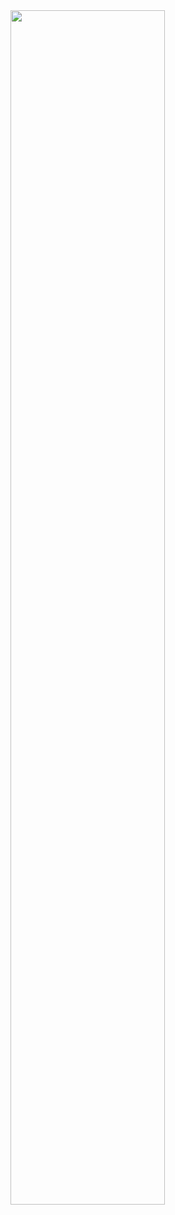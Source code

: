 <div adlign="center">
  <img src="https://metrics.lecoq.io/Drack112?template=classic&isocalendar=1&languages=1&stars=1&followup=1&people=1&code=1&activity=1&achievements=1&notable=1&lines=1&repositories=1&gists=1&introduction=1&repositories=100&repositories.batch=100&repositories.forks=false&repositories.affiliations=owner&isocalendar.duration=half-year&languages.ignored=html%2C%20css&languages.limit=8&languages.threshold=0%25&languages.colors=github&languages.sections=most-used&languages.details=bytes-size%2C%20percentage&languages.indepth=true&languages.analysis.timeout=15&languages.categories=markup%2C%20programming&languages.recent.categories=markup%2C%20programming&languages.recent.load=300&languages.recent.days=14&stars.limit=4&followup.sections=repositories&followup.indepth=true&people.limit=24&people.identicons=false&people.size=28&people.types=followers%2C%20following&people.shuffle=false&code.lines=12&code.load=100&code.days=3&code.visibility=public&code.languages=javascript%2C%20typescript%2C%20python%2C%20ruby%2C%20go&activity.limit=5&activity.load=300&activity.days=14&activity.visibility=all&activity.timestamps=true&activity.filter=all&achievements.threshold=C&achievements.secrets=true&achievements.display=compact&achievements.limit=0&notable.from=organization&notable.repositories=true&notable.indepth=true&notable.types=commit&introduction.title=true&config.timezone=America%2FSao_Paulo&config.twemoji=true&config.octicon=true&config.padding=8%2C%208%20%2B%2011%25" width="70%" />
</div>
